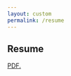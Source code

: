 ```yaml
---
layout: custom
permalink: /resume
---
```



## Resume

<a href="cwj22.github.io/blob/main/CV_Catherine_Weaver.pdf" target="_blank">PDF.</a>
